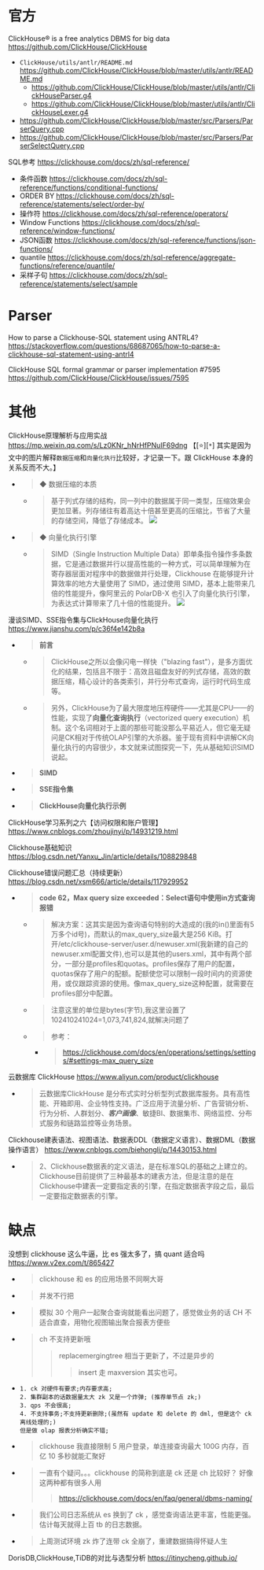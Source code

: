 
# 官方

ClickHouse® is a free analytics DBMS for big data https://github.com/ClickHouse/ClickHouse
- `ClickHouse/utils/antlr/README.md` https://github.com/ClickHouse/ClickHouse/blob/master/utils/antlr/README.md
  * https://github.com/ClickHouse/ClickHouse/blob/master/utils/antlr/ClickHouseParser.g4
  * https://github.com/ClickHouse/ClickHouse/blob/master/utils/antlr/ClickHouseLexer.g4
- https://github.com/ClickHouse/ClickHouse/blob/master/src/Parsers/ParserQuery.cpp
- https://github.com/ClickHouse/ClickHouse/blob/master/src/Parsers/ParserSelectQuery.cpp

SQL参考 https://clickhouse.com/docs/zh/sql-reference/
- 条件函数 https://clickhouse.com/docs/zh/sql-reference/functions/conditional-functions/
- ORDER BY https://clickhouse.com/docs/zh/sql-reference/statements/select/order-by/
- 操作符 https://clickhouse.com/docs/zh/sql-reference/operators/
- Window Functions https://clickhouse.com/docs/zh/sql-reference/window-functions/
- JSON函数 https://clickhouse.com/docs/zh/sql-reference/functions/json-functions/
- quantile https://clickhouse.com/docs/zh/sql-reference/aggregate-functions/reference/quantile/
- 采样子句 https://clickhouse.com/docs/zh/sql-reference/statements/select/sample

# Parser

How to parse a Clickhouse-SQL statement using ANTRL4? https://stackoverflow.com/questions/68687065/how-to-parse-a-clickhouse-sql-statement-using-antrl4

ClickHouse SQL formal grammar or parser implementation #7595 https://github.com/ClickHouse/ClickHouse/issues/7595

# 其他

ClickHouse原理解析与应用实战 https://mp.weixin.qq.com/s/Lz0KNr_hNrHfPNuIF69dng  【[:star:][`*`] 其实是因为文中的图片解释`数据压缩`和`向量化执行`比较好，才记录一下。跟 ClickHouse 本身的关系反而不大。】
- > ◆ 数据压缩的本质
  * > 基于列式存储的结构，同一列中的数据属于同一类型，压缩效果会更加显著。列存储往有着高达十倍甚至更高的压缩比，节省了大量的存储空间，降低了存储成本。 ![](https://mmbiz.qpic.cn/mmbiz_png/RQueXibgo0KNZM3R4Dt7sNcwe0xTGV3sMGayMcjia1LpEhY8q8CxAX2RlJCbtVL9sdoFxRDgiaiaPeot5qiaY65nu3w/640)
- > ◆ 向量化执行引擎
  * > SIMD（Single Instruction Multiple Data）即单条指令操作多条数据，它是通过数据并行以提高性能的一种方式，可以简单理解为在寄存器层面对程序中的数据做并行处理，Clickhouse 在能够提升计算效率的地方大量使用了 SIMD，通过使用 SIMD，基本上能带来几倍的性能提升，像阿里云的 PolarDB-X 也引入了向量化执行引擎，为表达式计算带来了几十倍的性能提升。 ![](https://mmbiz.qpic.cn/mmbiz_png/RQueXibgo0KNZM3R4Dt7sNcwe0xTGV3sMianiciaX3R8EnYRyPC6pcj4ibiaCTz37sg4Nr3wuwicWTIibJmBAGk04driaHA/640)

漫谈SIMD、SSE指令集与ClickHouse向量化执行 https://www.jianshu.com/p/c36f4e142b8a
- > **前言**
  * > ClickHouse之所以会像闪电一样快（"blazing fast"），是多方面优化的结果，包括且不限于：高效且磁盘友好的列式存储，高效的数据压缩，精心设计的各类索引，并行分布式查询，运行时代码生成等。
  * > 另外，ClickHouse为了最大限度地压榨硬件——尤其是CPU——的性能，实现了**向量化查询执行**（vectorized query execution）机制。这个名词相对于上面的那些可能没那么平易近人，但它毫无疑问是CK相对于传统OLAP引擎的大杀器。鉴于现有资料中讲解CK向量化执行的内容很少，本文就来试图探究一下，先从基础知识SIMD说起。
- > **SIMD**
- > **SSE指令集**
- > **ClickHouse向量化执行示例**

ClickHouse学习系列之六【访问权限和账户管理】 https://www.cnblogs.com/zhoujinyi/p/14931219.html

Clickhouse基础知识 https://blog.csdn.net/Yanxu_Jin/article/details/108829848

Clickhouse错误问题汇总（持续更新） https://blog.csdn.net/xsm666/article/details/117929952
- > **code 62，Max query size exceeded：Select语句中使用in方式查询报错**
  * > 解决方案：这其实是因为查询语句特别的大造成的(我的in()里面有5万多个id号)，而默认的max_query_size最大是256 KiB。打开/etc/clickhouse-server/user.d/newuser.xml(我新建的自己的newuser.xml配置文件),也可以是其他的users.xml，其中有两个部分，一部分是profiles和quotas。profiles保存了用户的配置，quotas保存了用户的配额。配额使您可以限制一段时间内的资源使用，或仅跟踪资源的使用。像max_query_size这种配置，就需要在profiles部分中配置。
  * > 注意这里的单位是bytes(字节),我这里设置了102410241024=1,073,741,824,就解决问题了
  * > 参考：
    + > https://clickhouse.com/docs/en/operations/settings/settings/#settings-max_query_size

云数据库 ClickHouse https://www.aliyun.com/product/clickhouse
- > 云数据库ClickHouse 是分布式实时分析型列式数据库服务。具有高性能、开箱即用、企业特性支持。广泛应用于流量分析、广告营销分析、行为分析、人群划分、***客户画像***、敏捷BI、数据集市、网络监控、分布式服务和链路监控等业务场景。

Clickhouse建表语法、视图语法、数据表DDL（数据定义语言）、数据DML（数据操作语言） https://www.cnblogs.com/biehongli/p/14430153.html
- > 2、Clickhouse数据表的定义语法，是在标准SQL的基础之上建立的。Clickhouse目前提供了三种最基本的建表方法，但是注意的是在Clickhouse中建表一定要指定表的引擎，在指定数据表字段之后，最后一定要指定数据表的引擎。

# 缺点

没想到 clickhouse 这么牛逼，比 es 强太多了，搞 quant 适合吗 https://www.v2ex.com/t/865427
- > clickhouse 和 es 的应用场景不同啊大哥
- > 并发不行把
- > 模拟 30 个用户一起聚合查询就能看出问题了，感觉做业务的话 CH 不适合直查，用物化视图输出聚合报表方便些
- > ch 不支持更新哦
  >> replacemergingtree 相当于更新了，不过是异步的
  >>> insert 走 maxversion 其实也可。
- > 
  ```console
  1. ck 对硬件有要求;内存要求高;
  2. 集群副本的话数据量太大 zk 又是一个炸弹; (推荐单节点 zk;)
  3. qps 不会很高;
  4. 不支持事务;不支持更新删除;(虽然有 update 和 delete 的 dml, 但是这个 ck 离线处理的;)
  但是做 olap 报表分析确实不错;
  ```
- > clickhouse 我直接限制 5 用户登录，单连接查询最大 100G 内存，百亿 10 多秒就能汇聚好
- > 一直有个疑问。。。clickhouse 的简称到底是 ck 还是 ch 比较好？ 好像这两种都有很多人用
  >> https://clickhouse.com/docs/en/faq/general/dbms-naming/
- > 我们公司日志系统从 es 换到了 ck ，感觉查询语法更丰富，性能更强。估计每天就得上百 tb 的日志数据。
- > 上周测试环境 zk 炸了连带 ck 全崩了，重建数据搞得怀疑人生

DorisDB,ClickHouse,TiDB的对比与选型分析 https://itinycheng.github.io/

